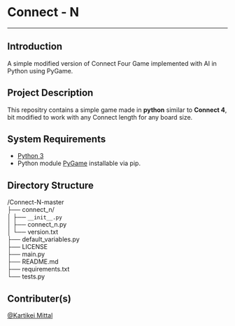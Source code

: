 # Connect - N

<hr>

## Introduction

A simple modified version of Connect Four Game implemented with AI in Python using PyGame.

## Project Description

This repositry contains a simple game made in **python** similar to **Connect 4**, bit modified to work with any Connect length for any board size.

## System Requirements

* [Python 3](https://www.python.org/)
* Python module [PyGame](https://pypi.org/project/pygame/) installable via pip.

## Directory Structure

/Connect-N-master
<br>├── connect_n/
<br>│   ├── `__init__.py`
<br>│   ├── connect_n.py
<br>│   └── version.txt
<br>├── default_variables.py
<br>├── LICENSE
<br>├── main.py
<br>├── README.md
<br>├── requirements.txt
<br>└── tests.py


## Contributer(s)

[@Kartikei Mittal](https://github.com/Kartikei-12)

